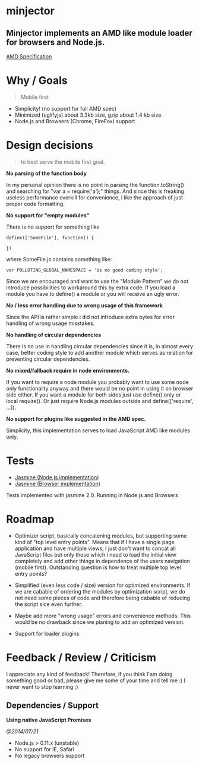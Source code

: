 minjector
=========

## Minjector implements an AMD like module loader for browsers and Node.js.

[AMD Specification](https://github.com/amdjs/amdjs-api/blob/master/AMD.md)

# Why / Goals
> Mobile first

* Simplicity! (no support for full AMD spec)
* Minimized (uglifyjs) about 3.3kb size, gzip about 1.4 kb size.
* Node.js and Browsers (Chrome, FireFox) support

# Design decisions
> to best serve the mobile first goal.

__No parsing of the function body__

In my personal opinion there is no point in parsing
the function.toString() and searching for
"var a = require('a');" things. And since this is freaking useless
performance overkill for convenience, i like the approach of just proper
code formatting.

__No support for "empty modules"__

There is no support for something like
```
define(['SomeFile'], function() {

})
```
where SomeFile.js contains something like:
```
var POLLUTING_GLOBAL_NAMESPACE = 'is no good coding style';
```
Since we are encouraged and want to use the "Module Pattern" we do not
introduce possibilities to workaround this by extra code. If you load a
module you have to define() a module or you will receive an ugly error.

__No / less error handling due to wrong usage of this framework__

Since the API is rather simple i did not introduce extra bytes for
error handling of wrong usage misstakes.

__No handling of circular dependencies__

There is no use in handling circular dependencies since it is, in almost
every case, better coding style to add another module which serves
as relation for preventing circular dependencies.


__No mixed/fallback require in node environments.__

If you want to require a node module you probably want to use some node only
functionality anyway
and there would be no point in using it on browser side either.
If you want a module for both sides just use define() only or local require().
Or just require Node.js modules outside and define(['require', ...]).

__No support for plugins like suggested in the AMD spec.__

Simplicity, this implementation serves to load JavaScript AMD like modules only.

# Tests
* [Jasmine (Node.js implementation)](https://github.com/pivotal/jasmine)
* [Jasmine (Browser implementation)](http://jasmine.github.io/2.0/introduction.html)

Tests implemented with jasmine 2.0. Running in Node.js and Browsers

# Roadmap
* Optimizer script, basically concatening modules,
  but supporting some kind of "top level entry points".
  Means that if I have a single page application and have multiple
  views, I just don't want to concat all JavaScript files but only these
  which i need to load the initial view completely and add other
  things in dependence of the users navigation (mobile first). Outstanding question
  is how to treat multiple top level entry points?

* Simplified (even less code / size) version for optimized environments. If
  we are cabable of ordering the modules by optimization script, we do not need
  some pieces of code and therefore being cabable of reducing
  the script sice even further.

* Maybe add more "wrong usage" errors and convenience methods. This would be no
  drawback since we planing to add an optimized version.

* Support for loader plugins

# Feedback / Review / Criticism
I appreciate any kind of feedback!
Therefore, if you think I'am doing something good or bad, please
give me some of your time and tell me :)
I never want to stop learning ;)

## Dependencies / Support
__Using native JavaScript Promises__

_@2014/07/21_
* Node.js > 0.11.x (unstable)
* No support for IE, Safari
* No legacy browsers support

